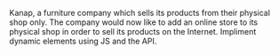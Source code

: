 Kanap, a furniture company which sells its products from their physical shop only. The company would now like to add an online store to its physical shop in order to sell its products on the Internet.
Impliment dynamic elements using JS and the API.
